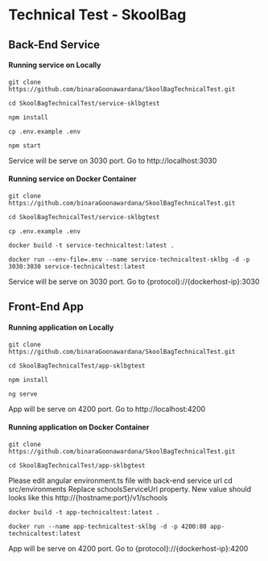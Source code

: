 # Technical Test - SkoolBag

## Back-End Service

#### Running service on Locally

`git clone https://github.com/binaraGoonawardana/SkoolBagTechnicalTest.git`

`cd SkoolBagTechnicalTest/service-sklbgtest`

`npm install`

`cp .env.example .env`

`npm start`

Service will be serve on 3030 port. Go to http://localhost:3030

#### Running service on Docker Container

`git clone https://github.com/binaraGoonawardana/SkoolBagTechnicalTest.git`

`cd SkoolBagTechnicalTest/service-sklbgtest`

`cp .env.example .env`

`docker build -t service-technicaltest:latest .`

`docker run --env-file=.env --name service-technicaltest-sklbg -d -p 3030:3030 service-technicaltest:latest`

Service will be serve on 3030 port. Go to {protocol}://{dockerhost-ip}:3030

## Front-End App

#### Running application on Locally 

`git clone https://github.com/binaraGoonawardana/SkoolBagTechnicalTest.git`

`cd SkoolBagTechnicalTest/app-sklbgtest`

`npm install`

`ng serve`

App will be serve on 4200 port. Go to http://localhost:4200

#### Running application on Docker Container

`git clone https://github.com/binaraGoonawardana/SkoolBagTechnicalTest.git`

`cd SkoolBagTechnicalTest/app-sklbgtest`

Please edit angular environment.ts file with back-end service url
cd src/environments
Replace schoolsServiceUrl property. New value should looks like this
http://{hostname:port}/v1/schools

`docker build -t app-technicaltest:latest .`

`docker run --name app-technicaltest-sklbg -d -p 4200:80 app-technicaltest:latest`

App will be serve on 4200 port. Go to {protocol}://{dockerhost-ip}:4200